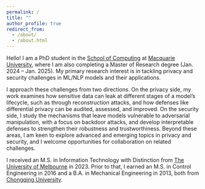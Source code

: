 ```yaml
---
permalink: /
title: ""   
author_profile: true
redirect_from: 
  - /about/
  - /about.html
---
```


<!-- ---
permalink: /
title: "About"
author_profile: true
redirect_from: 
  - /about/
  - /about.html
--- -->

Hello! I am a PhD student in the <a href="https://www.mq.edu.au/faculty-of-science-and-engineering/departments-and-schools/school-of-computing">School of Computing</a> at <a href="https://www.mq.edu.au/">Macquarie University</a>, where I am also completing a Master of Research degree (Jan. 2024 – Jan. 2025). My primary research interest is in tackling privacy and security challenges in ML/NLP models and their applications.

I approach these challenges from two directions. On the privacy side, my work examines how sensitive data can leak at different stages of a model’s lifecycle, such as through reconstruction attacks, and how defenses like differential privacy can be audited, assessed, and improved. On the security side, I study the mechanisms that leave models vulnerable to adversarial manipulation, with a focus on backdoor attacks, and develop interpretable defenses to strengthen their robustness and trustworthiness. Beyond these areas, I am keen to explore advanced and emerging topics in privacy and security, and I welcome opportunities for collaboration on related challenges.

I received an M.S. in Information Technology with Distinction from <a href="https://www.unimelb.edu.au/">The University of Melbourne</a> in 2023. Prior to that, I earned an M.S. in Control Engineering in 2016 and a B.A. in Mechanical Engineering in 2013, both from <a href="https://english.cqu.edu.cn/">Chongqing University</a>.